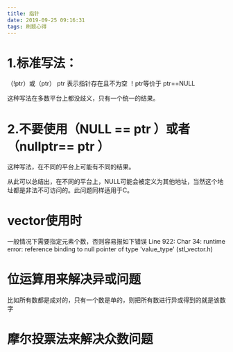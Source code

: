 ```yaml
---
title: 指针
date: 2019-09-25 09:16:31
tags: 刷题心得
---
```

# 1.标准写法：

（!ptr）或（ptr）
ptr 表示指针存在且不为空
！ptr等价于 ptr==NULL

这种写法在多数平台上都没歧义，只有一个统一的结果。

# 2.不要使用（NULL == ptr ）或者 （nullptr== ptr ）

这种写法，在不同的平台上可能有不同的结果。

从此可以总结出，在不同的平台上，NULL可能会被定义为其他地址，当然这个地址都是非法不可访问的。此问题同样适用于C。

# vector使用时
一般情况下需要指定元素个数，否则容易报如下错误
Line 922: Char 34: runtime error: reference binding to null pointer of type 'value_type' (stl_vector.h)

# 位运算用来解决异或问题
比如所有数都是成对的，只有一个数是单的，则把所有数进行异或得到的就是该数字
# 摩尔投票法来解决众数问题
